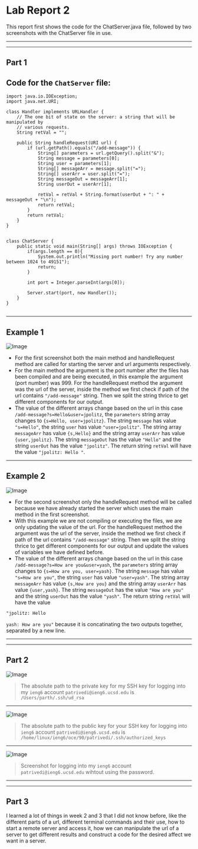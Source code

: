 # Lab Report 2
This report first shows the code for the ChatServer.java file, followed by two screenshots with the ChatServer file in use. 

----
----

## Part 1
## Code for the `ChatServer` file:
```
import java.io.IOException;
import java.net.URI;

class Handler implements URLHandler {
    // The one bit of state on the server: a string that will be manipulated by
    // various requests.
    String retVal = "";

    public String handleRequest(URI url) {
        if (url.getPath().equals("/add-message")) {
            String[] parameters = url.getQuery().split("&");
            String message = parameters[0];
            String user = parameters[1];
            String[] messageArr = message.split("=");
            String[] userArr = user.split("=");
            String messageOut = messageArr[1];
            String userOut = userArr[1];

            retVal = retVal + String.format(userOut + ": " + messageOut + "\n");
            return retVal;
        } 
        return retVal;
    }
}


class ChatServer {
    public static void main(String[] args) throws IOException {
        if(args.length == 0){
            System.out.println("Missing port number! Try any number between 1024 to 49151");
            return;
        }

        int port = Integer.parseInt(args[0]);

        Server.start(port, new Handler());
    }
}


```

---

## Example 1
![Image](ss1.png)

* For the first screenshot both the main method and handleRequest method are called for starting the server and url arguments respectively.
* For the main method the argument is the port number after the files has been compiled and are being executed, in this example the argument (port number) was 999. For the handleRequest method the argument was the url of the server, inside the method we first check if path of the url contains `"/add-message"` string. Then we split the string thrice to get different components for our output.
* The value of the different arrays change based on the url in this case `/add-message?s=Hello&user=jpolitz`, the `parameters` string array changes to `{s=Hello, user=jpolitz}`. The string  `message` has value `"s=Hello"`, the string `user` has value `"user=jpolitz"`. The string array `messageArr` has value `{s,Hello}` and the string array `userArr` has value `{user,jpolitz}`. The string `messageOut` has the value `"Hello"` and the string `userOut` has the value `"jpolitz"`. The return string `retVal` will have the value `"jpolitz: Hello
"`. 


---

## Example 2
![Image](ss2.png)

* For the second screenshot only the handleRequest method will be called because we have already started the server which uses the main method in the first screenshot.
* With this example we are not compiling or executing the files, we are only updating the value of the url. For the handleRequest method the argument was the url of the server, inside the method we first check if path of the url contains `"/add-message"` string. Then we split the string thrice to get different components for our output and update the values of variables we have defined before.
* The value of the different arrays change based on the url in this case `/add-message?s=How are you&user=yash`, the `parameters` string array changes to `{s=How are you, user=yash}`. The string  `message` has value `"s=How are you"`, the string `user` has value `"user=yash"`. The string array `messageArr` has value `{s,How are you}` and the string array `userArr` has value `{user,yash}`. The string `messageOut` has the value `"How are you"` and the string `userOut` has the value `"yash"`. The return string `retVal` will have the value
  
 `"jpolitz: Hello`

`yash: How are you"` because it is concatinating the two outputs together, separated by a new line.

---
---

## Part 2
![Image](private_key.png)
>The absolute path to the private key for my SSH key for logging into my `ieng6` account `patrivedi@ieng6.ucsd.edu` is `/Users/parth/.ssh/ud_rsa`

---

![Image](public_key.png)
>The absolute path to the public key for your SSH key for logging into `ieng6` account `patrivedi@ieng6.ucsd.edu` is `/home/linux/ieng6/oce/90/patrivedi/.ssh/authorized_keys`

---

![Image](Without_pass.png)
>Screenshot for logging into my `ieng6` account `patrivedi@ieng6.ucsd.edu` wihtout using the password.

---
---

## Part 3

I learned a lot of things in week 2 and 3 that I did not know before, like the different parts of a url, different terminal commands and their use, how to start a remote server and access it, how we can manipulate the url of a server to get different results and construct a code for the desired affect we want in a server.

 
